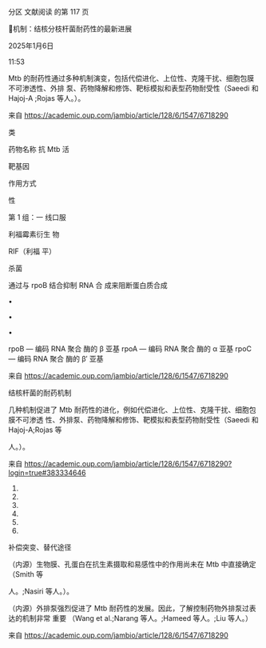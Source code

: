 分区 文献阅读 的第 117 页

机制：结核分枝杆菌耐药性的最新进展

2025年1月6日

11:53



Mtb 的耐药性通过多种机制演变，包括代偿进化、上位性、克隆干扰、细胞包膜不可渗透性、外排
泵、药物降解和修饰、靶标模拟和表型药物耐受性（Saeedi 和 Hajoj-A ;Rojas 等人。）。

来自 <https://academic.oup.com/jambio/article/128/6/1547/6718290>

类

药物名称 抗 Mtb 活

靶基因

作用方式

性

第 1 组：一
线口服

利福霉素衍生
物

RIF（利福
平）

杀菌

通过与 rpoB 结合抑制 RNA 合
成来阻断蛋白质合成

•

•

•

rpoB — 编码 RNA 聚合
酶的 β 亚基
rpoA — 编码 RNA 聚合
酶的 α 亚基
rpoC — 编码 RNA 聚合
酶的 β′ 亚基

来自 <https://academic.oup.com/jambio/article/128/6/1547/6718290>

结核杆菌的耐药机制

几种机制促进了 Mtb 耐药性的进化，例如代偿进化、上位性、克隆干扰、细胞包膜不可渗透
性、外排泵、药物降解和修饰、靶模拟和表型药物耐受性（Saeedi 和 Hajoj-A;Rojas 等

人。）。

来自 <https://academic.oup.com/jambio/article/128/6/1547/6718290?login=true#383334646>

1.

2.

3.

4.

5.

6.

补偿突变、替代途径

（内源）生物膜、孔蛋白在抗生素摄取和易感性中的作用尚未在 Mtb 中直接确定（Smith 等

人。;Nasiri 等人。）。

（内源）外排泵强烈促进了 Mtb 耐药性的发展。因此，了解控制药物外排泵过表达的机制非常
重要 （Wang et al.;Narang 等人。;Hameed 等人。;Liu 等人。）

来自 <https://academic.oup.com/jambio/article/128/6/1547/6718290>

